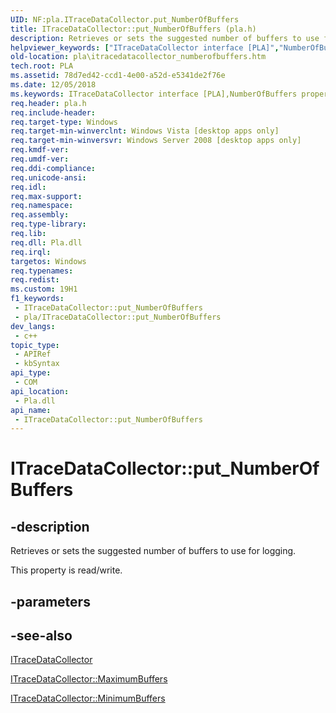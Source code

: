 ```yaml
---
UID: NF:pla.ITraceDataCollector.put_NumberOfBuffers
title: ITraceDataCollector::put_NumberOfBuffers (pla.h)
description: Retrieves or sets the suggested number of buffers to use for logging.
helpviewer_keywords: ["ITraceDataCollector interface [PLA]","NumberOfBuffers property","ITraceDataCollector.NumberOfBuffers","ITraceDataCollector.put_NumberOfBuffers","ITraceDataCollector::NumberOfBuffers","ITraceDataCollector::get_NumberOfBuffers","ITraceDataCollector::put_NumberOfBuffers","NumberOfBuffers property [PLA]","NumberOfBuffers property [PLA]","ITraceDataCollector interface","base.itracedatacollector_numberofbuffers","pla.itracedatacollector_numberofbuffers","pla/ITraceDataCollector::NumberOfBuffers","pla/ITraceDataCollector::get_NumberOfBuffers","pla/ITraceDataCollector::put_NumberOfBuffers","put_NumberOfBuffers"]
old-location: pla\itracedatacollector_numberofbuffers.htm
tech.root: PLA
ms.assetid: 78d7ed42-ccd1-4e00-a52d-e5341de2f76e
ms.date: 12/05/2018
ms.keywords: ITraceDataCollector interface [PLA],NumberOfBuffers property, ITraceDataCollector.NumberOfBuffers, ITraceDataCollector.put_NumberOfBuffers, ITraceDataCollector::NumberOfBuffers, ITraceDataCollector::get_NumberOfBuffers, ITraceDataCollector::put_NumberOfBuffers, NumberOfBuffers property [PLA], NumberOfBuffers property [PLA],ITraceDataCollector interface, base.itracedatacollector_numberofbuffers, pla.itracedatacollector_numberofbuffers, pla/ITraceDataCollector::NumberOfBuffers, pla/ITraceDataCollector::get_NumberOfBuffers, pla/ITraceDataCollector::put_NumberOfBuffers, put_NumberOfBuffers
req.header: pla.h
req.include-header: 
req.target-type: Windows
req.target-min-winverclnt: Windows Vista [desktop apps only]
req.target-min-winversvr: Windows Server 2008 [desktop apps only]
req.kmdf-ver: 
req.umdf-ver: 
req.ddi-compliance: 
req.unicode-ansi: 
req.idl: 
req.max-support: 
req.namespace: 
req.assembly: 
req.type-library: 
req.lib: 
req.dll: Pla.dll
req.irql: 
targetos: Windows
req.typenames: 
req.redist: 
ms.custom: 19H1
f1_keywords:
 - ITraceDataCollector::put_NumberOfBuffers
 - pla/ITraceDataCollector::put_NumberOfBuffers
dev_langs:
 - c++
topic_type:
 - APIRef
 - kbSyntax
api_type:
 - COM
api_location:
 - Pla.dll
api_name:
 - ITraceDataCollector::put_NumberOfBuffers
---
```


# ITraceDataCollector::put_NumberOfBuffers


## -description

Retrieves or sets the suggested number of buffers to use for logging.

This property is read/write.

## -parameters

## -see-also

<a href="/previous-versions/windows/desktop/api/pla/nn-pla-itracedatacollector">ITraceDataCollector</a>



<a href="/previous-versions/windows/desktop/api/pla/nf-pla-itracedatacollector-get_maximumbuffers">ITraceDataCollector::MaximumBuffers</a>



<a href="/previous-versions/windows/desktop/api/pla/nf-pla-itracedatacollector-get_minimumbuffers">ITraceDataCollector::MinimumBuffers</a>

